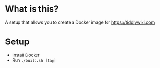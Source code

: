 # What is this?
A setup that allows you to create a Docker image for https://tiddlywiki.com

# Setup
- Install Docker
- Run `./build.sh [tag]`
